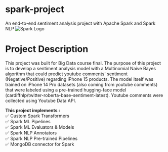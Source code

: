 # spark-project
An end-to-end sentiment analysis project with Apache Spark and Spark NLP
![Spark Logo](https://upload.wikimedia.org/wikipedia/commons/f/f3/Apache_Spark_logo.svg)

# Project Description
This project was built for Big Data course final. The purpose of this project is to develop a sentiment analysis model with a Multinomial Naive Bayes algorithm 
that could predict youtube comments' sentiment (Negative/Positive) regarding iPhone 15 products. The model itself was trained on iPhone 14 Pro datasets (also coming from youtube comments) that were labeled
using a pre-trained hugging-face model (cardiffnlp/twitter-roberta-base-sentiment-latest). Youtube comments were collected using Youtube Data API. 

**This project implements :** <br>
✅ Custom Spark Transformers <br>
✅ Spark ML Pipelines <br>
✅ Spark ML Evaluators & Models <br>
✅ Spark NLP Annotators <br>
✅ Spark NLP Pre-trained Pipelines <br>
✅ MongoDB connector for Spark  
